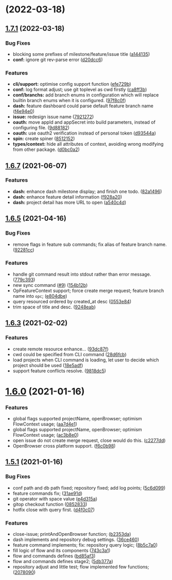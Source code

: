 # [](https://github.com/yeqown/gitlab-flow/compare/v1.7.1...v) (2022-03-18)



## [1.7.1](https://github.com/yeqown/gitlab-flow/compare/v1.7.0...v1.7.1) (2022-03-18)


### Bug Fixes

* blocking some prefixes of milestone/feature/issue title ([a144135](https://github.com/yeqown/gitlab-flow/commit/a144135ac41720cacc6bdf36877f6613e75ccd7b))
* **conf:** ignore git rev-parse error ([d20dcc6](https://github.com/yeqown/gitlab-flow/commit/d20dcc64e16e2cb3d40d710732a5911731a75dd0))


### Features

* **cli/support:** optimise config support function ([efe729b](https://github.com/yeqown/gitlab-flow/commit/efe729bec04b9bf11955a6a4df26b63187c9bf5f))
* **conf:** log format adjust; use git toplevel as cwd firstly ([ca8ff3b](https://github.com/yeqown/gitlab-flow/commit/ca8ff3bb094b3a274fb5fe90814122897cafc7ab))
* **conf/branchs:** add branch enums in configuration which will replace builtin branch enums when it is configured. ([97f8c0f](https://github.com/yeqown/gitlab-flow/commit/97f8c0f4c4c487c3b642f8dfc8dbce8557fabe75))
* **dash:** feature dashboard could parse default feature branch name ([f4e94e0](https://github.com/yeqown/gitlab-flow/commit/f4e94e00c1de35a5d2d0ffc681a837f89cdb9b54))
* **issue:** redesign issue name ([7921272](https://github.com/yeqown/gitlab-flow/commit/79212729a96280351b4d5c6e7d31f82d103837a5))
* **oauth:** move appId and appSecret into build parameters, instead of configuring file. ([9d88182](https://github.com/yeqown/gitlab-flow/commit/9d88182ebfcfc5821209285bb390f704d799931b))
* **oauth:** use oauth2 verification instead of personal token ([d93544a](https://github.com/yeqown/gitlab-flow/commit/d93544ac4f4b4a36b1f991337750d4feb16e98f6))
* **spin:** create spiner ([8512152](https://github.com/yeqown/gitlab-flow/commit/85121522e4d0c30339f0a6ddd2b92aee19448925))
* **types/context:** hide all attributes of context, avoiding wrong modifying from other package. ([d0bc0a2](https://github.com/yeqown/gitlab-flow/commit/d0bc0a2ae7f042833aed88e10265395ca704f3aa))



## [1.6.7](https://github.com/yeqown/gitlab-flow/compare/v1.6.6...v1.6.7) (2021-06-07)


### Features

* **dash:** enhance dash milestone display; and finish one todo. ([82a1496](https://github.com/yeqown/gitlab-flow/commit/82a1496c4593916330e96bd29d651da8f0c3e198))
* **dash:** enhance feature detail information ([f928a20](https://github.com/yeqown/gitlab-flow/commit/f928a20f0859d9980687ca39618fb191a08d7a2d))
* **dash:** project detail has more URL to open ([a540c4d](https://github.com/yeqown/gitlab-flow/commit/a540c4d56ffaf3b482682c47a2e44eb23b61052f))



## [1.6.5](https://github.com/yeqown/gitlab-flow/compare/v1.6.4...v1.6.5) (2021-04-16)


### Bug Fixes

* remove flags in feature sub commands; fix alias of feature branch name. ([92281cc](https://github.com/yeqown/gitlab-flow/commit/92281ccfa626f01a06312d88334c47ce79aae9d7))


### Features

* handle git command result into stdout rather than error message. ([779c393](https://github.com/yeqown/gitlab-flow/commit/779c393152955f06d38989334152a3b7fcaec6c3))
* new sync command ([#9](https://github.com/yeqown/gitlab-flow/issues/9)) ([154b12b](https://github.com/yeqown/gitlab-flow/commit/154b12bc6618b4c18a0e9fdfc03e1c283d003ba2))
* OpFeatureContext support; force create merge request; feature branch name into `opc`; ([e804dbe](https://github.com/yeqown/gitlab-flow/commit/e804dbe050fbd2b75012f1071168639d9fd151bd))
* query resourced ordered by created_at desc ([0553e84](https://github.com/yeqown/gitlab-flow/commit/0553e84ed8c9737b795a5f639211939e27ebda39))
* trim space of title and desc. ([9248eab](https://github.com/yeqown/gitlab-flow/commit/9248eab380d64f14ad9fec8aafbe3146483ed0ac))



## [1.6.3](https://github.com/yeqown/gitlab-flow/compare/v1.6.2...v1.6.3) (2021-02-02)


### Features

* create remote resource enhance... ([93dc87f](https://github.com/yeqown/gitlab-flow/commit/93dc87f3d8be98b5305318d0c04de766df650fbd))
* cwd could be specified from CLI command ([28d6fcb](https://github.com/yeqown/gitlab-flow/commit/28d6fcbb6cd238be600d51217cf5bda2c9925210))
* load projects when CLI command is loading, let user to decide which project should be used ([18e5adf](https://github.com/yeqown/gitlab-flow/commit/18e5adf0a17932fe75e73613fcc0d660db65f923))
* support feature conflicts resolve. ([9818dc5](https://github.com/yeqown/gitlab-flow/commit/9818dc5dd572044e0bf86847bcddb64f4595a3b1))



# [1.6.0](https://github.com/yeqown/gitlab-flow/compare/v1.5.1...v1.6.0) (2021-01-16)


### Features

* global flags supported projectName, openBrowser; optimism FlowContext usage; ([aa7d4e1](https://github.com/yeqown/gitlab-flow/commit/aa7d4e16852f73b988c3108e55efec7472acaa7c))
* global flags supported projectName, openBrowser; optimism FlowContext usage; ([ac3b8e0](https://github.com/yeqown/gitlab-flow/commit/ac3b8e054452c7bc41eb94ee9b9b36a866eea081))
* open issue do not create merge request, close would do this. ([c2277dd](https://github.com/yeqown/gitlab-flow/commit/c2277ddf955bed5dfca3742befcf7bd1792858dc))
* OpenBrowser cross platform support. ([f6c0b98](https://github.com/yeqown/gitlab-flow/commit/f6c0b98edc825b07874d47c02c83fffeabcf9be0))



## [1.5.1](https://github.com/yeqown/gitlab-flow/compare/743c3a12f45077ccad9166aa095dd77fc8218635...v1.5.1) (2021-01-16)


### Bug Fixes

* conf path and db path fixed; repository fixed; add log points; ([5c6d099](https://github.com/yeqown/gitlab-flow/commit/5c6d0996d926834c7f9c8e0ece4231a13b16e60b))
* feature commands fix; ([31ae91d](https://github.com/yeqown/gitlab-flow/commit/31ae91dc121c50eaf8a8536641a8ddc13812a952))
* git operator with space value ([e4d315a](https://github.com/yeqown/gitlab-flow/commit/e4d315a41e91d2c81ba487a5310cb67736464038))
* gitop checkout function ([0852833](https://github.com/yeqown/gitlab-flow/commit/08528331c9a7506407122a8748c26857ac8fe7fc))
* hotfix close with query first. ([d4f0c07](https://github.com/yeqown/gitlab-flow/commit/d4f0c0771ecf19dea4b4f5261b1c3ebfc2439c3c))


### Features

* close-issue; printAndOpenBrowser function; ([b2353da](https://github.com/yeqown/gitlab-flow/commit/b2353da5088247ab52f895c6f2d68a45bf3afca0))
* dash implements and repository debug settings. ([36ce460](https://github.com/yeqown/gitlab-flow/commit/36ce460018c6d9dc938d4254b7cf579a2289997a))
* feature command implements; fix: repository query logic; ([8b5c7a0](https://github.com/yeqown/gitlab-flow/commit/8b5c7a000ddf1aa57dc27ae964a6bc67f54703d7))
* fill logic of flow and its components ([743c3a1](https://github.com/yeqown/gitlab-flow/commit/743c3a12f45077ccad9166aa095dd77fc8218635))
* flow and commands defines ([bd85af3](https://github.com/yeqown/gitlab-flow/commit/bd85af3f81211733d08f9f85249dc8ca468f329f))
* flow and commands defines stage2; ([5db377a](https://github.com/yeqown/gitlab-flow/commit/5db377a66118bc1d9bcb283425d4687ce2e7c874))
* repository adjust and little test; flow implemented few functions; ([2078090](https://github.com/yeqown/gitlab-flow/commit/207809048a2a147f8601d0a9f80e271f70faea4f))



